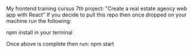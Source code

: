My frontend training cursus 7th project: "Create a real estate agency web app with React"
If you decide to pull this repo then once dropped on your machine run the following:

npm install in your terminal

Once above is complete then run:
npm start
